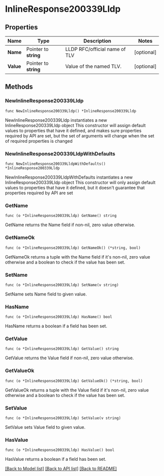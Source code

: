 # InlineResponse200339Lldp

## Properties

Name | Type | Description | Notes
------------ | ------------- | ------------- | -------------
**Name** | Pointer to **string** | LLDP RFC/official name of TLV | [optional] 
**Value** | Pointer to **string** | Value of the named TLV. | [optional] 

## Methods

### NewInlineResponse200339Lldp

`func NewInlineResponse200339Lldp() *InlineResponse200339Lldp`

NewInlineResponse200339Lldp instantiates a new InlineResponse200339Lldp object
This constructor will assign default values to properties that have it defined,
and makes sure properties required by API are set, but the set of arguments
will change when the set of required properties is changed

### NewInlineResponse200339LldpWithDefaults

`func NewInlineResponse200339LldpWithDefaults() *InlineResponse200339Lldp`

NewInlineResponse200339LldpWithDefaults instantiates a new InlineResponse200339Lldp object
This constructor will only assign default values to properties that have it defined,
but it doesn't guarantee that properties required by API are set

### GetName

`func (o *InlineResponse200339Lldp) GetName() string`

GetName returns the Name field if non-nil, zero value otherwise.

### GetNameOk

`func (o *InlineResponse200339Lldp) GetNameOk() (*string, bool)`

GetNameOk returns a tuple with the Name field if it's non-nil, zero value otherwise
and a boolean to check if the value has been set.

### SetName

`func (o *InlineResponse200339Lldp) SetName(v string)`

SetName sets Name field to given value.

### HasName

`func (o *InlineResponse200339Lldp) HasName() bool`

HasName returns a boolean if a field has been set.

### GetValue

`func (o *InlineResponse200339Lldp) GetValue() string`

GetValue returns the Value field if non-nil, zero value otherwise.

### GetValueOk

`func (o *InlineResponse200339Lldp) GetValueOk() (*string, bool)`

GetValueOk returns a tuple with the Value field if it's non-nil, zero value otherwise
and a boolean to check if the value has been set.

### SetValue

`func (o *InlineResponse200339Lldp) SetValue(v string)`

SetValue sets Value field to given value.

### HasValue

`func (o *InlineResponse200339Lldp) HasValue() bool`

HasValue returns a boolean if a field has been set.


[[Back to Model list]](../README.md#documentation-for-models) [[Back to API list]](../README.md#documentation-for-api-endpoints) [[Back to README]](../README.md)


